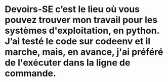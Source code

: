 # Devoirs-SE c’est le lieu où vous pouvez trouver mon travail pour les systèmes d'exploitation, en python. J’ai testé le code sur codeenv et il marche, mais, en avance, j'ai préféré de l'exécuter dans la ligne de commande.
